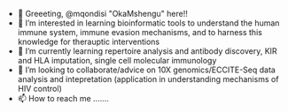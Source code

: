 - 👋 Greeeting, @mqondisi "OkaMshengu" here!!
- 👀 I’m interested in learning bioinformatic tools to understand the human immune system, immune evasion mechanisms, and to harness this knowledge for therauptic interventions
- 🌱 I’m currently learning repertoire analysis and antibody discovery, KIR and HLA imputation, single cell molecular immunology
- 💞️ I’m looking to collaborate/advice on 10X genomics/ECCITE-Seq data analysis and intepretation (application in understanding mechanisms of HIV control)
- 📫 How to reach me .......

<!---
mqondisi/mqondisi is a ✨ special ✨ repository because its `README.md` (this file) appears on your GitHub profile.
You can click the Preview link to take a look at your changes.
--->
